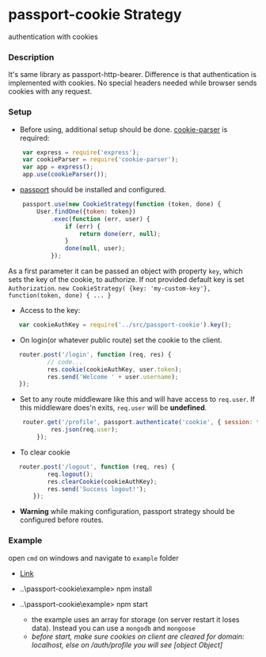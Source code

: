 # passport-cookie Strategy
authentication with cookies
 
### Description
 It's same library as passport-http-bearer. Difference is that authentication is implemented with cookies.
 No special headers needed while browser sends cookies with any request. 

### Setup
  * Before using, additional setup should be done. [cookie-parser](https://github.com/expressjs/cookie-parser) is required:
 ```js 
     var express = require('express');
     var cookieParser = require('cookie-parser');
     var app = express();
     app.use(cookieParser());
 ```
 
 * [passport](https://github.com/jaredhanson/passport) should be installed and configured.
 ```js
     passport.use(new CookieStrategy(function (token, done) {
         User.findOne({token: token})
             .exec(function (err, user) {
                 if (err) {
                     return done(err, null);
                 }
                 done(null, user);
             });
 ```
 As a first parameter it can be passed an object with property `key`, which sets the key of the cookie, to authorize. If not provided default key is set `Authorization`.
 `new CookieStrategy( {key: 'my-custom-key'}, function(token, done) { ... }`
 
 * Access to the key:
 ```js
    var cookieAuthKey = require('../src/passport-cookie').key();
 ```
 
 * On login(or whatever public route) set the cookie to the client.
 ```js
    router.post('/login', function (req, res) {
            // code... 
            res.cookie(cookieAuthKey, user.token);
            res.send('Welcome ' + user.username);
    });            
 ```
 
 * Set to any route middleware like this and will have access to `req.user`. If this middleware does'n exits, `req.user`
 will be __undefined__.
 ```js
     router.get('/profile', passport.authenticate('cookie', { session: false }), function (req, res) {
             res.json(req.user);
         });
 ``` 
 
 * To clear cookie 
 ```js
    router.post('/logout', function (req, res) {
            req.logout();
            res.clearCookie(cookieAuthKey);
            res.send('Success logout!');
        });
 ```
 
 * __Warning__ while making configuration, passport strategy should be configured before routes.
 
### Example
 open `cmd` on windows and navigate to `example` folder
 
 * [Link](http://example.com)
 
 * ..\passport-cookie\example> npm install
 * ..\passport-cookie\example> npm start
    * the example uses an array for storage (on server restart it loses data). Instead you can use a `mongodb` and `mongoose` 
    * _before start, make sure cookies on client are cleared for domain: localhost, else on /auth/profile you will see [object Object]_
 